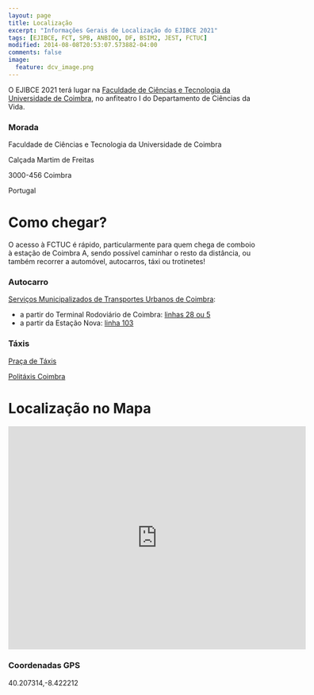 ```yaml
---
layout: page
title: Localização
excerpt: "Informações Gerais de Localização do EJIBCE 2021"
tags: [EJIBCE, FCT, SPB, ANBIOQ, DF, BSIM2, JEST, FCTUC]
modified: 2014-08-08T20:53:07.573882-04:00
comments: false
image:
  feature: dcv_image.png
---
```


O EJIBCE 2021 terá lugar na [Faculdade de Ciências e Tecnologia da Universidade de Coimbra](https://www.uc.pt/en/fctuc), no anfiteatro I do Departamento de Ciências da Vida.

### Morada
Faculdade de Ciências e Tecnologia da Universidade de Coimbra

Calçada Martim de Freitas

3000-456 Coimbra

Portugal

# Como chegar?
O acesso à FCTUC é rápido, particularmente para quem chega de comboio à estação de Coimbra A, sendo possível caminhar o resto da distância, ou também recorrer a automóvel, autocarros, táxi ou trotinetes!


### Autocarro

[Serviços Municipalizados de Transportes Urbanos de Coimbra](https://www.smtuc.pt/en/):
 - a partir do Terminal Rodoviário de Coimbra: [linhas 28 ou 5](https://moovitapp.com/coimbra-1905/poi/Universidade/Terminal%20Rodovi%C3%A1rio%20de[…]207916_-8.424338&fll=40.216209_-8.436722&customerId=4908&ref=5)
 - a partir da Estação Nova: [linha 103](https://moovitapp.com/coimbra-1905/poi/Universidade/Estac%C3%A3o%20Nova/pt?tll=40.207916_-8.424338&fll=40.20915_-8.4324&customerId=4908&ref=5)

### Táxis

[Praça de Táxis](https://coimbra.empresasportugal.net/taxi-stand/praca-de-taxis-rodoviaria/)

[Politáxis Coimbra](http://www.politaxis.pt/)

# Localização no Mapa
<iframe src="https://www.google.com/maps/embed?pb=!1m18!1m12!1m3!1d3047.09002382905!2d-8.424475784610461!3d40.20706037939009!2m3!1f0!2f0!3f0!3m2!1i1024!2i768!4f13.1!3m3!1m2!1s0xd22f9a07de99ec3%3A0x2ccfec8c3b4d8553!2sDepartamento%20de%20Ci%C3%AAncias%20da%20Vida%20-%20Universidade%20de%20Coimbra!5e0!3m2!1sen!2spt!4v1633991764427!5m2!1sen!2spt" width="600" height="450" style="border:0;" allowfullscreen="" loading="lazy"></iframe>

### Coordenadas GPS
40.207314,-8.422212
